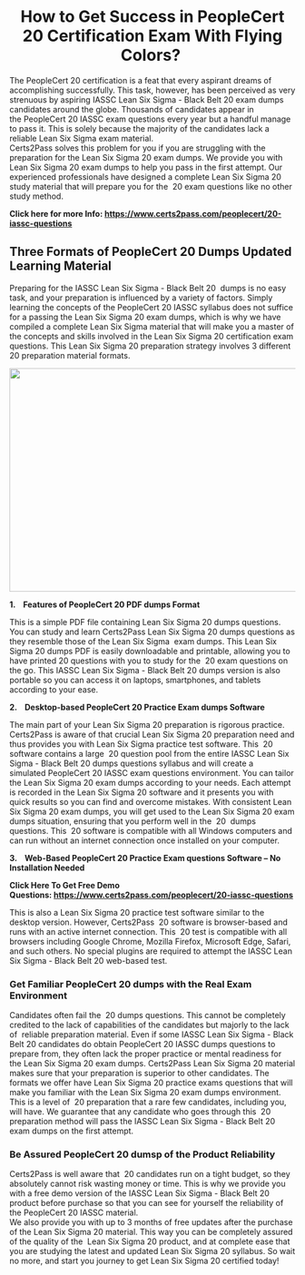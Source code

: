 <h1 style="text-align: center;"><strong>How to Get Success in PeopleCert 20 Certification Exam With Flying Colors? </strong></h1>

<p>The PeopleCert 20 certification is a feat that every aspirant dreams of accomplishing successfully. This task, however, has been perceived as very strenuous by aspiring IASSC Lean Six Sigma - Black Belt 20 exam dumps candidates around the globe. Thousands of candidates appear in the PeopleCert 20 IASSC exam questions every year but a handful manage to pass it. This is solely because the majority of the candidates lack a reliable Lean Six Sigma exam material. <br />
Certs2Pass solves this problem for you if you are struggling with the preparation for the Lean Six Sigma 20 exam dumps. We provide you with Lean Six Sigma 20 exam dumps to help you pass in the first attempt. Our experienced professionals have designed a complete Lean Six Sigma 20 study material that will prepare you for the  20 exam questions like no other study method. </p>

<p><strong>Click here for more Info: <a href="https://www.certs2pass.com/peoplecert/20-iassc-questions">https://www.certs2pass.com/peoplecert/20-iassc-questions</a></strong></p>

<h2><strong>Three Formats of PeopleCert 20 Dumps Updated Learning Material</strong></h2>

<p>Preparing for the IASSC Lean Six Sigma - Black Belt 20  dumps is no easy task, and your preparation is influenced by a variety of factors. Simply learning the concepts of the PeopleCert 20 IASSC syllabus does not suffice for a passing the Lean Six Sigma 20 exam dumps, which is why we have compiled a complete Lean Six Sigma material that will make you a master of the concepts and skills involved in the Lean Six Sigma 20 certification exam questions. This Lean Six Sigma 20 preparation strategy involves 3 different 20 preparation material formats. </p>

<p style="text-align: center;"><img src="https://i.ibb.co/KqxymRr/161103-143.jpg" style="height: 394px; width: 700px;" /></p>

<p><strong>1.    Features of PeopleCert 20 PDF dumps Format</strong></p>

<p>This is a simple PDF file containing Lean Six Sigma 20 dumps questions. You can study and learn Certs2Pass Lean Six Sigma 20 dumps questions as they resemble those of the Lean Six Sigma  exam dumps. This Lean Six Sigma 20 dumps PDF is easily downloadable and printable, allowing you to have printed 20 questions with you to study for the  20 exam questions on the go. This IASSC Lean Six Sigma - Black Belt 20 dumps version is also portable so you can access it on laptops, smartphones, and tablets according to your ease.</p>

<p><strong>2.    Desktop-based PeopleCert 20 Practice Exam dumps Software</strong></p>

<p>The main part of your Lean Six Sigma 20 preparation is rigorous practice. Certs2Pass is aware of that crucial Lean Six Sigma 20 preparation need and thus provides you with Lean Six Sigma practice test software. This  20 software contains a large  20 question pool from the entire IASSC Lean Six Sigma - Black Belt 20 dumps questions syllabus and will create a simulated PeopleCert 20 IASSC exam questions environment. You can tailor the Lean Six Sigma 20 exam dumps according to your needs. Each attempt is recorded in the Lean Six Sigma 20 software and it presents you with quick results so you can find and overcome mistakes. With consistent Lean Six Sigma 20 exam dumps, you will get used to the Lean Six Sigma 20 exam dumps situation, ensuring that you perform well in the  20  dumps questions. This  20 software is compatible with all Windows computers and can run without an internet connection once installed on your computer. </p>

<p><strong>3.    Web-Based PeopleCert 20 Practice Exam questions Software – No Installation Needed</strong></p>

<p><strong>Click Here To Get Free Demo Questions: <a href="https://www.certs2pass.com/peoplecert/20-iassc-questions">https://www.certs2pass.com/peoplecert/20-iassc-questions</a></strong></p>

<p>This is also a Lean Six Sigma 20 practice test software similar to the desktop version. However, Certs2Pass  20 software is browser-based and runs with an active internet connection. This  20 test is compatible with all browsers including Google Chrome, Mozilla Firefox, Microsoft Edge, Safari, and such others. No special plugins are required to attempt the IASSC Lean Six Sigma - Black Belt 20 web-based test. </p>

<h3><strong>Get Familiar PeopleCert 20 dumps with the Real Exam Environment</strong></h3>

<p>Candidates often fail the  20 dumps questions. This cannot be completely credited to the lack of capabilities of the candidates but majorly to the lack of  reliable preparation material. Even if some IASSC Lean Six Sigma - Black Belt 20 candidates do obtain PeopleCert 20 IASSC dumps questions to prepare from, they often lack the proper practice or mental readiness for the Lean Six Sigma 20 exam dumps. Certs2Pass Lean Six Sigma 20 material makes sure that your preparation is superior to other candidates. The formats we offer have Lean Six Sigma 20 practice exams questions that will make you familiar with the Lean Six Sigma 20 exam dumps environment. This is a level of  20 preparation that a rare few candidates, including you, will have. We guarantee that any candidate who goes through this  20 preparation method will pass the IASSC Lean Six Sigma - Black Belt 20 exam dumps on the first attempt. </p>

<h3><strong>Be Assured PeopleCert 20 dumsp of the Product Reliability</strong></h3>

<p>Certs2Pass is well aware that  20 candidates run on a tight budget, so they absolutely cannot risk wasting money or time. This is why we provide you with a free demo version of the IASSC Lean Six Sigma - Black Belt 20 product before purchase so that you can see for yourself the reliability of the PeopleCert 20 IASSC material. <br />
We also provide you with up to 3 months of free updates after the purchase of the Lean Six Sigma 20 material. This way you can be completely assured of the quality of the  Lean Six Sigma 20 product, and at complete ease that you are studying the latest and updated Lean Six Sigma 20 syllabus. So wait no more, and start you journey to get Lean Six Sigma 20 certified today!</p>
